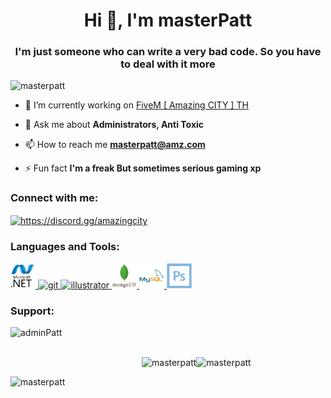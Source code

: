 <h1 align="center">Hi 👋, I'm masterPatt</h1>
<h3 align="center">I'm just someone who can write a very bad code. So you have to deal with it more</h3>

<p align="left"> <img src="https://komarev.com/ghpvc/?username=masterpatt&label=Profile%20views&color=0e75b6&style=flat" alt="masterpatt" /> </p>

- 🔭 I’m currently working on [FiveM [ Amazing CITY ] TH](https://discord.gg/amazingcity)

- 💬 Ask me about **Administrators, Anti Toxic**

- 📫 How to reach me **masterpatt@amz.com**

- ⚡ Fun fact **I'm a freak But sometimes serious gaming xp**

<h3 align="left">Connect with me:</h3>
<p align="left">
<a href="https://discord.gg/https://discord.gg/amazingcity" target="blank"><img align="center" src="https://raw.githubusercontent.com/rahuldkjain/github-profile-readme-generator/master/src/images/icons/Social/discord.svg" alt="https://discord.gg/amazingcity" height="30" width="40" /></a>
</p>

<h3 align="left">Languages and Tools:</h3>
<p align="left"> <a href="https://dotnet.microsoft.com/" target="_blank" rel="noreferrer"> <img src="https://raw.githubusercontent.com/devicons/devicon/master/icons/dot-net/dot-net-original-wordmark.svg" alt="dotnet" width="40" height="40"/> </a> <a href="https://git-scm.com/" target="_blank" rel="noreferrer"> <img src="https://www.vectorlogo.zone/logos/git-scm/git-scm-icon.svg" alt="git" width="40" height="40"/> </a> <a href="https://www.adobe.com/in/products/illustrator.html" target="_blank" rel="noreferrer"> <img src="https://www.vectorlogo.zone/logos/adobe_illustrator/adobe_illustrator-icon.svg" alt="illustrator" width="40" height="40"/> </a> <a href="https://www.mongodb.com/" target="_blank" rel="noreferrer"> <img src="https://raw.githubusercontent.com/devicons/devicon/master/icons/mongodb/mongodb-original-wordmark.svg" alt="mongodb" width="40" height="40"/> </a> <a href="https://www.mysql.com/" target="_blank" rel="noreferrer"> <img src="https://raw.githubusercontent.com/devicons/devicon/master/icons/mysql/mysql-original-wordmark.svg" alt="mysql" width="40" height="40"/> </a> <a href="https://www.photoshop.com/en" target="_blank" rel="noreferrer"> <img src="https://raw.githubusercontent.com/devicons/devicon/master/icons/photoshop/photoshop-line.svg" alt="photoshop" width="40" height="40"/> </a> </p>

<h3 align="left">Support:</h3>
<p><a href="https://www.buymeacoffee.com/adminPatt"> <img align="left" src="https://cdn.buymeacoffee.com/buttons/v2/default-yellow.png" height="50" width="210" alt="adminPatt" /></a></p><br><br>

<p><img align="left" src="https://github-readme-stats.vercel.app/api/top-langs?username=masterpatt&show_icons=true&locale=en&layout=compact" alt="masterpatt" /></p>

<p>&nbsp;<img align="left" src="https://github-readme-stats.vercel.app/api?username=masterpatt&show_icons=true&locale=en" alt="masterpatt" /></p>

<p><img align="left" src="https://github-readme-streak-stats.herokuapp.com/?user=masterpatt&" alt="masterpatt" /></p>
